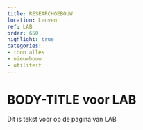 ```yaml
---
title: RESEARCHGEBOUW
location: Leuven
ref: LAB
order: 650
highlight: true
categories:
- toon alles
- nieuwbouw
- utiliteit
---
```

# BODY-TITLE voor LAB

Dit is tekst voor op de pagina van LAB